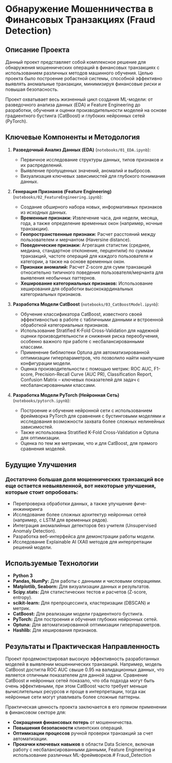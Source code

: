 # Обнаружение Мошенничества в Финансовых Транзакциях (Fraud Detection)

## Описание Проекта

Данный проект представляет собой комплексное решение для обнаружения мошеннических операций в финансовых транзакциях с использованием различных методов машинного обучения. Целью проекта было построение робастной системы, способной эффективно выявлять аномальные транзакции, минимизируя финансовые риски и повышая безопасность.

Проект охватывает весь жизненный цикл создания ML-модели: от разведочного анализа данных (EDA) и Feature Engineering до разработки, обучения и оценки производительности моделей на основе градиентного бустинга (CatBoost) и глубоких нейронных сетей (PyTorch).

## Ключевые Компоненты и Методология

1.  **Разведочный Анализ Данных (EDA)** (`notebooks/01_EDA.ipynb`):
    * Первичное исследование структуры данных, типов признаков и их распределений.
    * Выявление пропущенных значений, аномалий и выбросов.
    * Визуализация ключевых зависимостей для глубокого понимания данных.

2.  **Генерация Признаков (Feature Engineering)** (`notebooks/02_FeatureEngineering.ipynb`):
    * Создание обширного набора новых, информативных признаков из исходных данных.
    * **Временные признаки:** Извлечение часа, дня недели, месяца, года, а также определение временных окон (например, ночные транзакции).
    * **Геопространственные признаки:** Расчет расстояний между пользователем и мерчантом (Haversine distance).
    * **Поведенческие признаки:** Агрегация статистик (среднее, медиана, стандартное отклонение, перцентили) по суммам транзакций, частоте операций для каждого пользователя и категории, а также на основе временных окон.
    * **Признаки аномалий:** Расчет Z-score для сумм транзакций относительно типичного поведения пользователя/мерчанта для выявления необычных паттернов.
    * **Хеширование категориальных признаков:** Использование хеширования для обработки высококардинальных категориальных признаков.

3.  **Разработка Модели CatBoost** (`notebooks/03_CatBoostModel.ipynb`):
    * Обучение классификатора CatBoost, известного своей эффективностью в работе с табличными данными и встроенной обработкой категориальных признаков.
    * Использование Stratified K-Fold Cross-Validation для надежной оценки производительности и снижения риска переобучения, особенно важного при работе с несбалансированными классами.
    * Применение библиотеки Optuna для автоматизированной оптимизации гиперпараметров, что позволило найти наилучшие конфигурации модели.
    * Оценка производительности с помощью метрик: ROC AUC, F1-score, Precision-Recall Curve (AUC PR), Classification Report, Confusion Matrix – ключевых показателей для задач с несбалансированными классами.

4.  **Разработка Модели PyTorch (Нейронная Сеть)** (`notebooks/pytorch.ipynb`):
    * Построение и обучение нейронной сети с использованием фреймворка PyTorch для сравнения с бустинговыми моделями и исследования возможности захвата более сложных нелинейных зависимостей.
    * Также использована Stratified K-Fold Cross-Validation и Optuna для оптимизации.
    * Оценка по тем же метрикам, что и для CatBoost, для прямого сравнения моделей.


## Будущие Улучшения
### Достаточно большая доля мошеннических транзакций все еще остается невыявленной, вот некоторые улучшения, которые стоит опробовать:
* Перепроверка обработки данных, а также улучшение фиче-инжиниринга
* Исследование более сложных архитектур нейронных сетей (например, с LSTM для временных рядов).
* Интеграция аномалийных детекторов без учителя (Unsupervised Anomaly Detection).
* Разработка веб-интерфейса для демонстрации работы модели.
* Исследование Explainable AI (XAI) методов для интерпретации решений модели.

## Используемые Технологии

* **Python 3**
* **Pandas, NumPy:** Для работы с данными и числовыми операциями.
* **Matplotlib, Seaborn:** Для визуализации данных и результатов.
* **Scipy.stats:** Для статистических тестов и расчетов (Z-score, entropy).
* **scikit-learn:** Для препроцессинга, кластеризации (DBSCAN) и метрик.
* **CatBoost:** Для реализации модели градиентного бустинга.
* **PyTorch:** Для построения и обучения глубоких нейронных сетей.
* **Optuna:** Для автоматизированной оптимизации гиперпараметров.
* **Hashlib:** Для хеширования признаков.

## Результаты и Практическая Направленность

Проект продемонстрировал высокую эффективность разработанных моделей в выявлении мошеннических транзакций. Например, модель CatBoost достигла ROC AUC свыше 0.95 на валидационных данных, что является отличным показателем для данной задачи. Сравнение CatBoost и нейронных сетей показало, что оба подхода могут быть очень эффективными, при этом CatBoost часто требует меньше вычислительных ресурсов и проще в интерпретации, тогда как нейронные сети могут улавливать более сложные паттерны.

Практическая ценность проекта заключается в его прямом применении в финансовом секторе для:
* **Сокращения финансовых потерь** от мошенничества.
* **Повышения безопасности** клиентских операций.
* **Оптимизации процессов** ручной проверки транзакций за счет автоматизации.
* **Прокачки ключевых навыков** в области Data Science, включая работу с несбалансированными данными, Feature Engineering и использование различных ML-фреймворков.# Fraud_Detection

